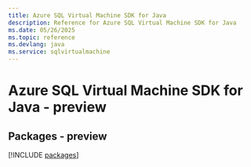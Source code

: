 ```yaml
---
title: Azure SQL Virtual Machine SDK for Java
description: Reference for Azure SQL Virtual Machine SDK for Java
ms.date: 05/26/2025
ms.topic: reference
ms.devlang: java
ms.service: sqlvirtualmachine
---
```

# Azure SQL Virtual Machine SDK for Java - preview
## Packages - preview
[!INCLUDE [packages](sql-virtual-machine-index.md)]